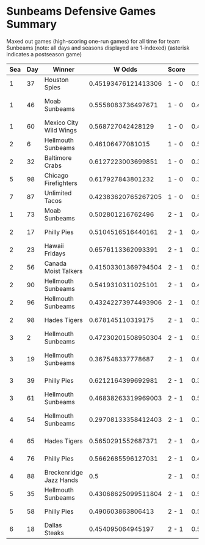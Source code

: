 # Sunbeams Defensive Games Summary



Maxed out games (high-scoring one-run games) for all time for team Sunbeams (note: all days and seasons displayed are 1-indexed) (asterisk indicates a postseason game)


| Sea | Day | Winner | W Odds | Score | L Odds | Loser | 
| ------ |------ |------ |------ |------ |------ |------ |
| 1 | 37 | Houston Spies | 0.45193476121413306 | 1 - 0 | 0.548065238785867 | Moab Sunbeams | 
| 1 | 46 | Moab Sunbeams | 0.5558083736497671 | 1 - 0 | 0.444191626350232 | Mexico City Wild Wings | 
| 1 | 60 | Mexico City Wild Wings | 0.568727042428129 | 1 - 0 | 0.43127295757187 | Moab Sunbeams | 
| 2 | 6 | Hellmouth Sunbeams | 0.46106477081015 | 1 - 0 | 0.538935229189849 | Baltimore Crabs | 
| 2 | 32 | Baltimore Crabs | 0.6127223003699851 | 1 - 0 | 0.387277699630014 | Hellmouth Sunbeams | 
| 5 | 98 | Chicago Firefighters | 0.617927843801232 | 1 - 0 | 0.38207215619876705 | Hellmouth Sunbeams | 
| 7 | 87 | Unlimited Tacos | 0.42383620765267205 | 1 - 0 | 0.5761637923473271 | Hellmouth Sunbeams | 
| 1 | 73 | Moab Sunbeams | 0.502801216762496 | 2 - 1 | 0.49719878323750305 | Philly Pies | 
| 2 | 17 | Philly Pies | 0.5104516516440161 | 2 - 1 | 0.48954834835598304 | Hellmouth Sunbeams | 
| 2 | 23 | Hawaii Fridays | 0.6576113362093391 | 2 - 1 | 0.34238866379066 | Hellmouth Sunbeams | 
| 2 | 56 | Canada Moist Talkers | 0.41503301369794504 | 2 - 1 | 0.584966986302054 | Hellmouth Sunbeams | 
| 2 | 90 | Hellmouth Sunbeams | 0.5419310311025101 | 2 - 1 | 0.45806896889748905 | Baltimore Crabs | 
| 2 | 96 | Hellmouth Sunbeams | 0.43242273974493906 | 2 - 1 | 0.5675772602550611 | Miami Dalé | 
| 2 | 98 | Hades Tigers | 0.678145110319175 | 2 - 1 | 0.32185488968082404 | Hellmouth Sunbeams | 
| 3 | 2 | Hellmouth Sunbeams | 0.47230201508950304 | 2 - 1 | 0.527697984910496 | Seattle Garages | 
| 3 | 19 | Hellmouth Sunbeams | 0.367548337778687 | 2 - 1 | 0.632451662221312 | Mexico City Wild Wings | 
| 3 | 39 | Philly Pies | 0.6212164399692981 | 2 - 1 | 0.378783560030701 | Hellmouth Sunbeams | 
| 3 | 61 | Hellmouth Sunbeams | 0.46838263319969003 | 2 - 1 | 0.531617366800309 | Baltimore Crabs | 
| 4 | 54 | Hellmouth Sunbeams | 0.29708133358412403 | 2 - 1 | 0.7029186664158751 | Mexico City Wild Wings | 
| 4 | 65 | Hades Tigers | 0.5650291552687371 | 2 - 1 | 0.434970844731262 | Hellmouth Sunbeams | 
| 4 | 76 | Philly Pies | 0.5662685596127031 | 2 - 1 | 0.43373144038729605 | Hellmouth Sunbeams | 
| 4 | 88 | Breckenridge Jazz Hands | 0.5 | 2 - 1 | 0.5 | Hellmouth Sunbeams | 
| 5 | 35 | Hellmouth Sunbeams | 0.43068625099511804 | 2 - 1 | 0.5693137490048811 | Hades Tigers | 
| 5 | 58 | Philly Pies | 0.490603863806413 | 2 - 1 | 0.509396136193586 | Hellmouth Sunbeams | 
| 6 | 18 | Dallas Steaks | 0.454095064945197 | 2 - 1 | 0.5459049350548021 | Hellmouth Sunbeams | 


